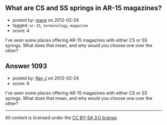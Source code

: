 ## What are CS and SS springs in AR-15 magazines?

- posted by: [mace](https://stackexchange.com/users/-1/163-mace) on 2012-02-24
- tagged: `ar-15`, `terminology`, `magazine`
- score: 4

I've seen some places offering AR-15 magazines with either CS or SS springs. What does that mean, and why would you choose one over the other?


## Answer 1093

- posted by: [Ray J](https://stackexchange.com/users/-1/166-ray-j) on 2012-02-24
- score: 6

I've seen some places offering AR-15 magazines with either CS or SS springs. What does that mean, and why would you choose one over the other?



---

All content is licensed under the [CC BY-SA 3.0 license](https://creativecommons.org/licenses/by-sa/3.0/).
